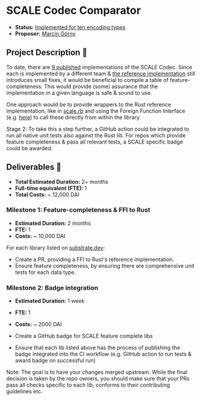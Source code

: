# SCALE Codec Comparator

* **Status:** [Implemented for ten encoding types](https://github.com/w3f/Grants-Program/blob/master/applications/scale-codec-comparator.md)
* **Proposer:** [Marcin Górny](https://github.com/mmagician/)

## Project Description :page_facing_up:

To date, there are [9 published](https://substrate.dev/docs/en/knowledgebase/advanced/codec#implementations) implementations of the SCALE Codec. Since each is implemented by a different team & [the reference implementation](https://github.com/paritytech/parity-scale-codec) still introduces small fixes, it would be beneficial to compile a table of feature-completeness.
This would provide (some) assurance that the implementation in a given language is safe & sound to use.

One approach would be to provide wrappers to the Rust reference implementation, like in [scale.rb](https://github.com/itering/scale.rb/blob/develop/src/lib.rs) and using the Foreign Function Interface (e.g. [here](https://github.com/itering/scale.rb/blob/develop/spec/ffi_helper.rb)) to call these directly from within the library.

Stage 2: To take this a step further, a GitHub action could be integrated to run all native unit tests also against the Rust lib. For repos which provide feature completeness & pass all relevant tests, a SCALE specific badge could be awarded.

## Deliverables :nut_and_bolt:

* **Total Estimated Duration:** 2+ months
* **Full-time equivalent (FTE):**  1
* **Total Costs:** ~ 12,000 DAI

### Milestone 1: Feature-completeness & FFI to Rust

* **Estimated Duration:** 2 months
* **FTE:**  1
* **Costs:** ~ 10,000 DAI

For each library listed on [substrate.dev](https://substrate.dev/docs/en/knowledgebase/advanced/codec#implementations):
* Create a PR, providing a FFI to Rust's reference implementation.
* Ensure feature completeness, by ensuring there are comprehensive unit tests for each data type.

### Milestone 2: Badge integration

* **Estimated Duration:** 1 week
* **FTE:**  1
* **Costs:** ~ 2000 DAI

* Create a GitHub badge for SCALE feature complete libs
* Ensure that each lib listed above has the process of publishing the badge integrated into the CI workflow (e.g. GitHub action to run tests & award badge on successful run)

Note: The goal is to have your changes merged upstream. While the final decision is taken by the repo owners, you should make sure that your PRs pass all checks specific to each lib, conforms to their contributing guidelines etc.
